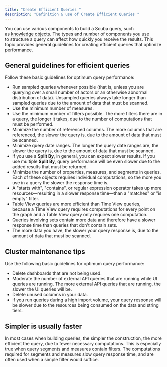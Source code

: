 ```yaml
---
title: "Create Efficient Queries "
description: "Definition & use of Create Efficient Queries "
---
```

You can use various components to build a Scuba query, such as [knowledge objects](/measure_iq/glossary/knowledge-object-knob). The types and number of components you use to structure a query can affect how quickly you receive the results. This topic provides general guidelines for creating efficient queries that optimize performance. 

## General guidelines for efficient queries 

Follow these basic guidelines for optimum query performance: 

- Run sampled queries whenever possible (that is, unless you are querying over a small number of actors or an otherwise abnormal distribution of data). Unsampled queries always take longer than sampled queries due to the amount of data that must be scanned. 
- Use the minimum number of measures.
- Use the minimum number of filters possible. The more filters there are in a query, the longer it takes, due to the number of computations that must be performed.
- Minimize the number of referenced columns. The more columns that are referenced, the slower the query is, due to the amount of data that must be scanned.
- Minimize query date ranges. The longer the query date ranges are, the slower the query is, due to the amount of data that must be scanned.
- If you use a **Split By**, in general, you can expect slower results. If you use multiple **Split By**, query performance will be even slower due to the added results that must be returned. 
- Minimize the number of properties, measures, and segments in queries. Each of these objects requires individual computations, so the more you use in a query the slower the response time is.
- A "starts with", "contains", or regular expression operator takes up more resources—resulting in a slower response time—than a "matches" or "is empty" filter.
- Table View queries are more efficient than Time View queries, because a Time View query requires computations for every point on the graph and a Table View query only requires one computation.
- Queries involving sets contain more data and therefore have a slower response time than queries that don't contain sets.
- The more data you have, the slower your query response is, due to the amount of data that must be scanned.

## Cluster maintenance tips 

Use the following basic guidelines for optimum query performance:

- Delete dashboards that are not being used.
- Moderate the number of external API queries that are running while UI queries are running. The more external API queries that are running, the slower the UI queries will be.
- Delete unused columns in your data.
- If you run queries during a high import volume, your query response will be slower due to the resources being consumed on the data and string tiers.

## Simpler is usually faster 

In most cases when building queries, the simpler the construction, the more efficient the query, due to fewer necessary computations. This is especially true when query segments and measures contain filters. The computations required for segments and measures slow query response time, and are often used when a simple filter would suffice.